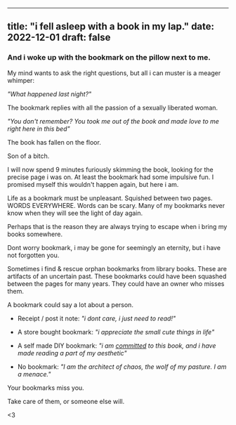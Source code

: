 
---
title: "i fell asleep with a book in my lap."
date: 2022-12-01
draft: false
---


### And i woke up with the bookmark on the pillow next to me.

My mind wants to ask the right questions, but all i can muster is a meager whimper:

*"What happened last night?"*

The bookmark replies with all the passion of a sexually liberated woman.

*"You don't remember? You took me out of the book and made love to me right here in this bed"*

The book has fallen on the floor.

Son of a bitch.

I will now spend 9 minutes furiously skimming the book, looking for the precise page i was on.
At least the bookmark had some impulsive fun. I promised myself this wouldn't happen again, but here i am.

Life as a bookmark must be unpleasant. Squished between two pages. WORDS EVERYWHERE. Words can be scary. Many of my bookmarks never know when they will see the light of day again. 

Perhaps that is the reason they are always trying to escape when i bring my books somewhere.

Dont worry bookmark, i may be gone for seemingly an eternity, but i have not forgotten you.

Sometimes i find & rescue orphan bookmarks from library books. These are artifacts of an uncertain past. These bookmarks could have been squashed between the pages for many years. They could have an owner who misses them.

A bookmark could say a lot about a person.

* Receipt / post it note: *"i dont care, i just need to read!"*

* A store bought bookmark: *"i appreciate the small cute things in life"*

* A self made DIY bookmark: *"i am [committed](https://nuutti.no/posts/commitment-issues./) to this book, and i have made reading a part of my aesthetic"*

* No bookmark: *"I am the architect of chaos, the wolf of my pasture. I am a menace."*

Your bookmarks miss you.

Take care of them, or someone else will.

<3

